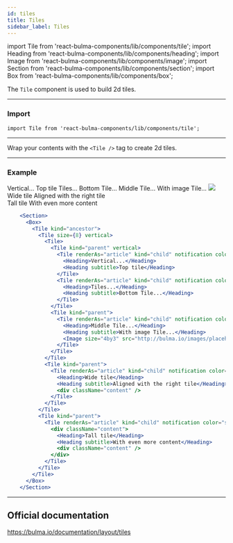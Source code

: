 ```yaml
---
id: tiles
title: Tiles
sidebar_label: Tiles
---
```

import Tile from 'react-bulma-components/lib/components/tile';
import Heading from 'react-bulma-components/lib/components/heading';
import Image from 'react-bulma-components/lib/components/image';
import Section from 'react-bulma-components/lib/components/section';
import Box from 'react-bulma-components/lib/components/box';



The `Tile` component is used to build 2d tiles.

---
### **Import**

```shell
import Tile from 'react-bulma-components/lib/components/tile';
```
---
Wrap your contents with the `<Tile />` tag to create 2d tiles.

---

### **Example**

 <div>
    <Section>
      <Box>
        <Tile kind="ancestor">
          <Tile size={8} vertical>
            <Tile>
              <Tile kind="parent" vertical>
                <Tile renderAs="article" kind="child" notification color="primary" >
                  <Heading>Vertical...</Heading>
                  <Heading subtitle>Top tile</Heading>
                </Tile>
                <Tile renderAs="article" kind="child" notification color="warning">
                  <Heading>Tiles...</Heading>
                  <Heading subtitle>Bottom Tile...</Heading>
                </Tile>
              </Tile>
              <Tile kind="parent">
                <Tile renderAs="article" kind="child" notification color="info">
                  <Heading>Middle Tile...</Heading>
                  <Heading subtitle>With image Tile...</Heading>
                  <Image size="4by3" src="http://bulma.io/images/placeholders/640x480.png" />
                </Tile>
              </Tile>
            </Tile>
            <Tile kind="parent">
              <Tile renderAs="article" kind="child" notification color="danger">
                <Heading>Wide tile</Heading>
                <Heading subtitle>Aligned with the right tile</Heading>
                <div className="content" />
              </Tile>
            </Tile>
          </Tile>
          <Tile kind="parent">
            <Tile renderAs="article" kind="child" notification color="success">
              <div className="content">
                <Heading>Tall tile</Heading>
                <Heading subtitle>With even more content</Heading>
                <div className="content" />
              </div>
            </Tile>
          </Tile>
        </Tile>
      </Box>
    </Section>
</div>



```jsx
    <Section>
      <Box>
        <Tile kind="ancestor">
          <Tile size={8} vertical>
            <Tile>
              <Tile kind="parent" vertical>
                <Tile renderAs="article" kind="child" notification color="primary" >
                  <Heading>Vertical...</Heading>
                  <Heading subtitle>Top tile</Heading>
                </Tile>
                <Tile renderAs="article" kind="child" notification color="warning">
                  <Heading>Tiles...</Heading>
                  <Heading subtitle>Bottom Tile...</Heading>
                </Tile>
              </Tile>
              <Tile kind="parent">
                <Tile renderAs="article" kind="child" notification color="info">
                  <Heading>Middle Tile...</Heading>
                  <Heading subtitle>With image Tile...</Heading>
                  <Image size="4by3" src="http://bulma.io/images/placeholders/640x480.png" />
                </Tile>
              </Tile>
            </Tile>
            <Tile kind="parent">
              <Tile renderAs="article" kind="child" notification color="danger">
                <Heading>Wide tile</Heading>
                <Heading subtitle>Aligned with the right tile</Heading>
                <div className="content" />
              </Tile>
            </Tile>
          </Tile>
          <Tile kind="parent">
            <Tile renderAs="article" kind="child" notification color="success">
              <div className="content">
                <Heading>Tall tile</Heading>
                <Heading subtitle>With even more content</Heading>
                <div className="content" />
              </div>
            </Tile>
          </Tile>
        </Tile>
      </Box>
    </Section>

```
---


## Official documentation

https://bulma.io/documentation/layout/tiles